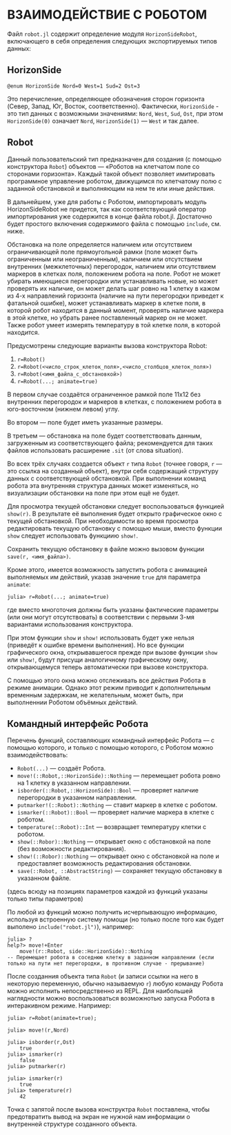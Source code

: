 # ВЗАИМОДЕЙСТВИЕ С РОБОТОМ

Файл `robot.jl` содержит определение модуля `HorizonSideRobot`, включающего в себя определения следующих экспортируемых типов данных:

## HorizonSide

    @enum HorizonSide Nord=0 West=1 Sud=2 Ost=3

Это перечисление, определяющее обозначения сторон горизонта (Cевер, Запад, Юг, Восток, соответственно). Фактически, `HorizonSide` - это тип данных с возможными значениями: `Nord`, `West`, `Sud`, `Ost`, при этом `HorizonSide(0)` означает `Nord`, `HorizonSide(1)` — `West` и так далее.

## Robot
  
Данный пользовательский тип предназначен для создания (с помощью конструктора `Robot`) объектов — «Роботов на клетчатом поле со сторонами горизонта». Каждый такой объект позволяет имитировать программное управление роботом, движущимся по клетчатому полю с заданной обстановкой и выполняющим на нем те или иные действия.

В дальнейшем, уже для работы с Роботом, импортировать модуль HorizonSideRobot не придется, так как соответствующий оператор импортирования уже содержится в конце файла robot.jl. Достаточно будет простого включения содержимого файла с помощью `include`, см. ниже.

Обстановка на поле определяется наличием или отсутствием ограничивающей поле прямоугольной рамки (поле может быть ограниченным или неограниченным), наличием или отсутствием внутренних (межклеточных) перегородок, наличием или отсутствием маркеров в клетках поля, положением робота на поле. Робот не может убирать имеющиеся перегородки или устанавливать новые, но может проверять их наличие, он может делать шаг ровно на 1 клетку в кажом из 4-х направлений горизонта (наличие на пути перегородки приведет к фатальной ошибке), может устанавливать маркер в клетке поля, в которой робот находится в данный момент, проверять наличие маркера в этой клетке, но убрать ранее поставленный маркер он не может. Также робот умеет измерять температуру в той клетке поля, в которой находится.

Предусмотрены следующие варианты вызова конструктора Robot:

1. `r=Robot()`
2. `r=Robot(<число_строк_клеток_поля>,<число_столбцов_клеток_поля>)`
3. `r=Robot(<имя_файла_с_oбстановкой>)`
4. `r=Robot(...; animate=true)`

В первом случае создаётся ограниченное рамкой поле 11x12 без внутренних перегородок и маркеров в клетках, с положением робота в юго-восточном (нижнем левом) углу.

Во втором — поле будет иметь указанные размеры.

В третьем — обстановка на поле будет соответствовать данным, загруженным из соответствующего файла; рекомендуется для таких файлов использовать расширение `.sit` (от слова situation).

Во всех трёх случаях создается объект `r` типа `Robot` (точнее говоря, `r` — это ссылка на созданный объект), внутри себя содержащий структуру данных с соответствующей обстановкой. При выполнении команд робота эта внутренняя структура данных может изменяться, но визуализации обстановки на поле при этом ещё не будет.

Для просмотра текущей обстановки следует воспользоваться функцией `show(r)`. В результате её выполнения будет открыто графическое окно с текущей обстановкой. При необходимости во время просмотра редактировать текущую обстановку с помощью мыши, вместо функции `show` следует использовать функциию `show!`.

Сохранить текущую обстановку в файле можно вызовом функции `save(r, <имя_файла>)`.

Кроме этого, имеется возможность запустить робота с анимацией выполняемых им действий, указав значение `true` для параметра `animate`:  

    julia> r=Robot(...; animate=true)

где вместо многоточия должны быть указаны фактические параметры (или они могут отсутствовать) в соответствии с первыми 3-мя вариантами использования конструктора. 

При этом функции `show` и `show!` использовать будет уже нельзя (приведёт к ошибке времени выполнения). Но все функции графического окна, открывавшегося прежде при вызове функции `show` или `show!`, будут присущи аналогичному графическому окну, открывающемуся теперь автоматически при вызове конструктора.

С помощью этого окна можно отслеживать все действия Робота в режиме анимации. Однако этот режим приводит к дополнительным временным задержкам, не желательным, может быть, при выполненнии Роботом объёмных действий.

## Командный интерфейс Робота

Перечень функций, составляющих командный интерфейс Робота — с помощью которого, и только с помощью которого, с Роботом можно взаимодействовать:

- `Robot(...)` — создаёт Робота.
- `move!(::Robot,::HorizonSide)::Nothing` — перемещает робота ровно на 1 клетку в указанном направлении.
- `isborder(::Robot,::HorizonSide)::Bool` — проверяет наличие перегородки в указанном направлении.
- `putmarker!(::Robot)::Nothing` — ставит маркер в клетке с роботом.
- `ismarker(::Robot)::Bool` — проверяет наличие маркера в клетке с роботом.
- `temperature(::Robot)::Int` — возвращает температуру клетки с роботом.
- `show(::Robor)::Nothing` — открывает окно с обстановкой на поле (без возможности редактирования).
- `show!(::Robor)::Nothing` — открывает окно с обстановкой на поле и предоставляет возможность редактирования обстановки.
- `save(::Robot, ::AbstractString)` — сохраняет текущую обстановку в указанном файле.

(здесь всюду на позициях параметров каждой из функций указаны только типы параметров)

По любой из функций можно получить исчерпывающую информацию, используя встроенную систему помощи (но только после того как будет выполено `include("robot.jl")`), например:

    julia> ?
    help?> move!+Enter
        move!(r::Robot, side::HorizonSide)::Nothing
    -- Перемещает робота в соседнюю клетку в заданном направлении (если только на пути нет перегoродки, в противном случае - прерывание)

После созданния объекта типа `Robot` (и записи ссылки на него в некоторую переменную, обычно называемую `r`) любую команду Робота можно исполнить непосредственно из REPL. Для наибольшей наглядности можно воспользоваться возможнотью запуска Робота в интеракивном режиме. Например:

    julia> r=Robot(animate=true);
    
    julia> move!(r,Nord)
    
    julia> isborder(r,Ost)
        true
    julia> ismarker(r)
        false
    julia> putmarker(r)
    
    julia> ismarker(r)
        true
    julia> temperature(r)
        42

Точка с запятой после вызова конструктра `Robot` поставлена, чтобы предотвратить вывод на экран не нужной нам информации о внутренней структуре созданного объекта.
